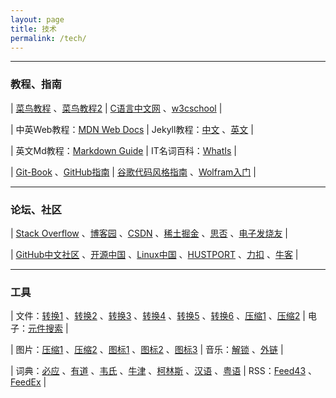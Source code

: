 ```yaml
---
layout: page
title: 技术
permalink: /tech/
---
```



---

### 教程、指南

| <a href="https://www.runoob.com/" target="_blank">菜鸟教程</a> 、<a href="https://www.cainiaojc.com/" target="_blank">菜鸟教程2</a> | <a href="http://c.biancheng.net/sitemap/" target="_blank">C语言中文网</a> 、<a href="https://www.w3cschool.cn/tutorial" target="_blank">w3cschool</a> |

| 中英Web教程：<a href="https://developer.mozilla.org/zh-CN/docs/Web" target="_blank">MDN Web Docs</a> | Jekyll教程：<a href="https://jekyllcn.com/docs/home/" target="_blank">中文</a> 、<a href="https://jekyllrb.com/docs/" target="_blank">英文</a> |

| 英文Md教程：<a href="https://www.markdownguide.org/cheat-sheet/" target="_blank">Markdown Guide</a> | IT名词百科：<a href="https://whatis.techtarget.com/" target="_blank">WhatIs</a> |

| <a href="https://git-scm.com/book/zh/v2" target="_blank">Git-Book</a> 、<a href="https://github.phodal.com/" target="_blank">GitHub指南</a> | <a href="https://zh-google-styleguide.readthedocs.io/en/latest/contents/" target="_blank">谷歌代码风格指南</a> 、<a href="https://www.wolfram.com/language/fast-introduction-for-programmers/zh/" target="_blank">Wolfram入门</a> |

---

### 论坛、社区

| <a href="https://stackoverflow.com/" target="_blank">Stack Overflow</a> 、<a href="https://www.cnblogs.com/" target="_blank">博客园</a> 、<a href="https://www.csdn.net/" target="_blank">CSDN</a> 、<a href="https://juejin.cn/" target="_blank">稀土掘金</a> 、<a href="https://segmentfault.com/" target="_blank">思否</a> 、<a href="https://bbs.elecfans.com/" target="_blank">电子发烧友</a> |

| <a href="https://www.githubs.cn/" target="_blank">GitHub中文社区</a> 、<a href="https://www.oschina.net/" target="_blank">开源中国</a> 、<a href="https://linux.cn/" target="_blank">Linux中国</a> 、<a href="https://hustport.com/" target="_blank">HUSTPORT</a> 、<a href="https://leetcode-cn.com/" target="_blank">力扣</a> 、<a href="https://www.nowcoder.com/" target="_blank">牛客</a> |

---

### 工具

| 文件：<a href="https://cn.office-converter.com/" target="_blank">转换1</a> 、<a href="https://convertio.co/zh/" target="_blank">转换2</a> 、<a href="https://onlineconvertfree.com/zh/" target="_blank">转换3</a> 、<a href="https://www.alltoall.net/" target="_blank">转换4</a> 、<a href="https://speedpdf.com/zh-cn/" target="_blank">转换5</a> 、<a href="https://cloudconvert.com/" target="_blank">转换6</a> 、<a href="https://www.wecompress.com/zh-Hans/" target="_blank">压缩1</a> 、<a href="https://www.compress2go.com/zh" target="_blank">压缩2</a> | 电子：<a href="https://www.21icsearch.com/" target="_blank">元件搜索</a> |

| 图片：<a href="https://tinyjpg.com/" target="_blank">压缩1</a> 、<a href="http://www.yalijuda.com/" target="_blank">压缩2</a> 、<a href="https://tool.lu/favicon/" target="_blank">图标1</a> 、<a href="https://www.logosc.cn/logo/favicon" target="_blank">图标2</a> 、<a href="https://favicon.io/favicon-converter/" target="_blank">图标3</a> | 音乐：<a href="https://unlock.jddmcs.org.cn/" target="_blank">解锁</a> 、<a href="https://music.xf1433.com/" target="_blank">外链</a> |

| 词典：<a href="https://cn.bing.com/dict/?mkt=zh-cn&setlang=zh" target="_blank">必应</a> 、<a href="https://dict.youdao.com/" target="_blank">有道</a> 、<a href="https://www.merriam-webster.com/" target="_blank">韦氏</a> 、<a href="https://www.oxfordlearnersdictionaries.com/" target="_blank">牛津</a> 、<a href="https://www.collinsdictionary.com/zh/" target="_blank">柯林斯</a> 、<a href="https://zidian.aies.cn/" target="_blank">汉语</a> 、<a href="http://www.yueyv.com/" target="_blank">粤语</a> | RSS：<a href="https://feed43.com/" target="_blank">Feed43</a> 、<a href="https://feedex.net/" target="_blank">FeedEx</a> |

